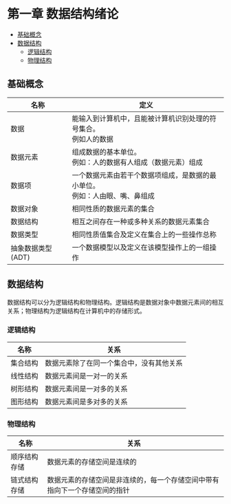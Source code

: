 # 第一章 数据结构绪论

<!-- vim-markdown-toc GitLab -->

* [基础概念](#基础概念)
* [数据结构](#数据结构)
	* [逻辑结构](#逻辑结构)
	* [物理结构](#物理结构)

<!-- vim-markdown-toc -->

## 基础概念

| 名称              | 定义                                                                           |
|-------------------|--------------------------------------------------------------------------------|
| 数据              | 能输入到计算机中，且能被计算机识别处理的符号集合。<br>例如人的数据             |
| 数据元素          | 组成数据的基本单位。<br>例如：人的数据有人组成（数据元素）组成                 |
| 数据项            | 一个数据元素由若干个数据项组成，是数据的最小单位。<br>例如：人由眼、嘴、鼻组成 |
| 数据对象          | 相同性质的数据元素的集合                                                       |
| 数据结构          | 相互之间存在一种或多种关系的数据元素集合                                       |
| 数据类型          | 相同性质值集合及定义在集合上的一些操作总称                                     |
| 抽象数据类型(ADT) | 一个数据模型以及定义在该模型操作上的一组操作                                   |

## 数据结构

数据结构可以分为逻辑结构和物理结构。逻辑结构是数据对象中数据元素间的相互关系；物理结构为逻辑结构在计算机中的存储形式。

### 逻辑结构

| 名称     | 关系                                     |
|----------|------------------------------------------|
| 集合结构 | 数据元素除了在同一个集合中，没有其他关系 |
| 线性结构 | 数据元素间是一对一的关系                 |
| 树形结构 | 数据元素间是一对多的关系                 |
| 图形结构 | 数据元素间是多对多的关系                 |

### 物理结构

| 名称         | 关系                                                                       |
|--------------|----------------------------------------------------------------------------|
| 顺序结构存储 | 数据元素的存储空间是连续的                                                 |
| 链式结构存储 | 数据元素的存储空间是非连续的，每一个存储空间中带有指向下一个存储空间的指针 |
